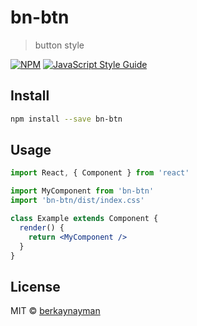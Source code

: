 # bn-btn

> button style

[![NPM](https://img.shields.io/npm/v/bn-btn.svg)](https://www.npmjs.com/package/bn-btn) [![JavaScript Style Guide](https://img.shields.io/badge/code_style-standard-brightgreen.svg)](https://standardjs.com)

## Install

```bash
npm install --save bn-btn
```

## Usage

```jsx
import React, { Component } from 'react'

import MyComponent from 'bn-btn'
import 'bn-btn/dist/index.css'

class Example extends Component {
  render() {
    return <MyComponent />
  }
}
```

## License

MIT © [berkaynayman](https://github.com/berkaynayman)
